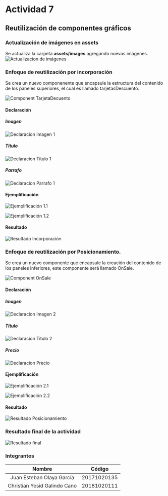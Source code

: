 # Actividad 7

## Reutilización de componentes gráficos
### Actualización de imágenes en assets

Se actualiza la carpeta **assets/images** agregando nuevas imágenes.
![Actualizacion de imágenes](Images/actualizacionImagenesAssets.JPG)

### Enfoque de reutilización por incorporación

Se crea un nuevo componenente que encapsule la estructura del contenido de los paneles superiores, el cual es llamado tarjetasDescuento.

![Component TarjetaDecuento](Images/creacionComponenteDescuento.JPG)

#### Declaración

##### Imagen
![Declaracion Imagen 1](Images/declaracionImagen1.JPG)
##### Titulo

![Declaracion Titulo 1](Images/declaracionTitulo1.JPG)
##### Parrafo

![Declaracion Parrafo 1](Images/declaracionParrafo1.JPG)

#### Ejemplificación

![Ejemplificación 1.1](Images/ejemplificacion1-1.JPG)

![Ejemplificación 1.2](Images/ejemplificacion1-2.JPG)



#### Resultado

![Resultado Incorporación](Images/resultadoIncorporacion.JPG)
### Enfoque de reutilización por Posicionamiento.

Se crea un nuevo componente que encapsule la creación del contenido de los paneles inferiores, este componente será llamado OnSale.

![Component OnSale](Images/creacionComponenteOnSale.JPG)

#### Declaración

##### Imagen
![Declaracion Imagen 2](Images/declaracionImagen2.JPG)
##### Titulo

![Declaracion Titulo 2](Images/declaracionTitulo2.JPG)
##### Precio

![Declaracion Precio](Images/declaracionParrafo2.JPG)
#### Ejemplificación

![Ejemplificación 2.1](Images/ejemplificacion2-1.JPG)

![Ejemplificación 2.2](Images/ejemplificacion2-2.JPG)

#### Resultado

![Resultado Posicionamiento](Images/resultadoPosicionamiento.JPG)
### Resultado final de la actividad

![Resultado final](Images/ResultadoFinal.jpg)
### Integrantes

| Nombre | Código  |
| :-----: | :-: |
| Juan Esteban Olaya García | 20171020135 |
| Christian Yesid Galindo Cano | 20181020111 |
